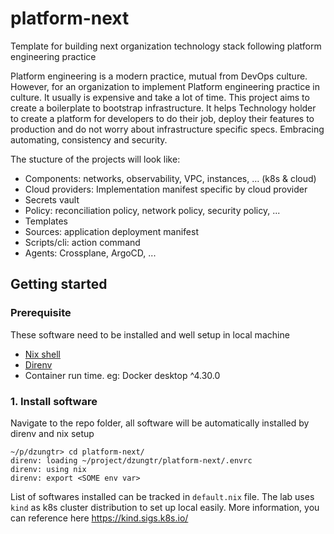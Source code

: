 # platform-next
Template for building next organization technology stack following platform engineering practice

Platform engineering is a modern practice, mutual from DevOps culture. However, for an organization to implement Platform engineering practice in culture. It usually is expensive and take a lot of time. This project aims to create a boilerplate to bootstrap infrastructure. It helps Technology holder to create a platform for developers to do their job, deploy their features to production and do not worry about infrastructure specific specs. Embracing automating, consistency and security.

The stucture of the projects will look like:
- Components: networks, observability, VPC, instances, … (k8s & cloud)
- Cloud providers: Implementation manifest specific by cloud provider
- Secrets vault
- Policy: reconciliation policy, network policy, security policy, ...
- Templates
- Sources: application deployment manifest
- Scripts/cli: action command
- Agents: Crossplane, ArgoCD, ...


## Getting started

### Prerequisite
These software need to be installed and well setup in local machine
- [Nix shell](https://nixos.org/download/#download-nix)
- [Direnv](https://direnv.net/)
- Container run time. eg: Docker desktop ^4.30.0

### 1. Install software

Navigate to the repo folder, all software will be automatically installed by direnv and nix setup

```
~/p/dzungtr> cd platform-next/
direnv: loading ~/project/dzungtr/platform-next/.envrc
direnv: using nix
direnv: export <SOME env var>
```

List of softwares installed can be tracked in `default.nix` file. The lab uses `kind` as k8s cluster distribution to set up local easily. More information, you can reference here https://kind.sigs.k8s.io/